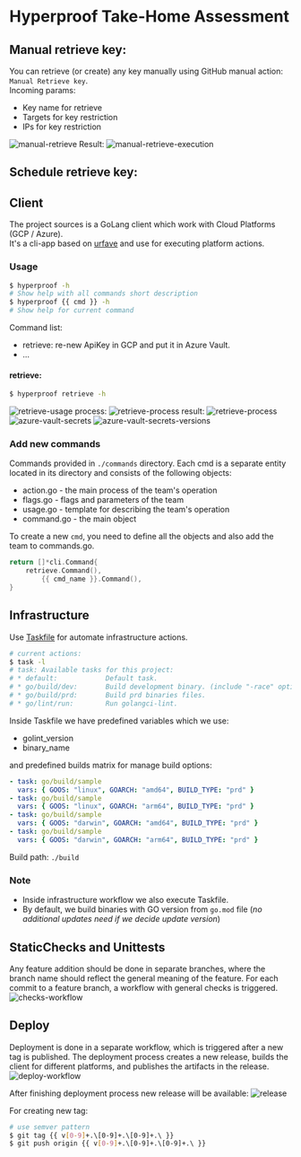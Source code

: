 # Hyperproof Take-Home Assessment

## Manual retrieve key:
You can retrieve (or create) any key manually using GitHub manual action: `Manual Retrieve key`.  
Incoming params:
 - Key name for retrieve
 - Targets for key restriction 
 - IPs for key restriction

![manual-retrieve](https://github.com/mr-chelyshkin/hyperproof/blob/main/.img/manual-retrieve.png)
Result:
![manual-retrieve-execution](https://github.com/mr-chelyshkin/hyperproof/blob/main/.img/manual-retrieve-execution.png)

## Schedule retrieve key:


## Client
The project sources is a GoLang client which work with Cloud Platforms (GCP / Azure).  
It's a cli-app based on [urfave](github.com/urfave/cli/v2) and use for executing platform actions.

### Usage
```bash
$ hyperproof -h
# Show help with all commands short description
$ hyperproof {{ cmd }} -h
# Show help for current command
```

Command list:
 - retrieve: re-new ApiKey in GCP and put it in Azure Vault.
 - ...

#### retrieve:
```bash
$ hyperproof retrieve -h
```
![retrieve-usage](https://github.com/mr-chelyshkin/hyperproof/blob/main/.img/retrieve-usage.png)
process:
![retrieve-process](https://github.com/mr-chelyshkin/hyperproof/blob/main/.img/retrieve-process.png)
result:
![retrieve-process](https://github.com/mr-chelyshkin/hyperproof/blob/main/.img/retrieve-gcp.png)
![azure-vault-secrets](https://github.com/mr-chelyshkin/hyperproof/blob/main/.img/azure-vault-secrets.png)
![azure-vault-secrets-versions](https://github.com/mr-chelyshkin/hyperproof/blob/main/.img/azure-vault-secrets-versions.png)

### Add new commands
Commands provided in `./commands` directory.
Each cmd is a separate entity located in its directory and consists of the following objects:
 - action.go  - the main process of the team's operation 
 - flags.go   - flags and parameters of the team 
 - usage.go   - template for describing the team's operation 
 - command.go - the main object

To create a new `cmd`, you need to define all the objects and also add the team to commands.go.
```go
return []*cli.Command{
	retrieve.Command(),
        {{ cmd_name }}.Command(),
}
```

## Infrastructure
Use [Taskfile](https://taskfile.dev/) for automate infrastructure actions.
```bash
# current actions:
$ task -l
# task: Available tasks for this project:
# * default:            Default task.
# * go/build/dev:       Build development binary. (include "-race" option)
# * go/build/prd:       Build prd binaries files.
# * go/lint/run:        Run golangci-lint.
```
Inside Taskfile we have predefined variables which we use:
- golint_version
- binary_name

and predefined builds matrix for manage build options:
```yaml
- task: go/build/sample
  vars: { GOOS: "linux", GOARCH: "amd64", BUILD_TYPE: "prd" }
- task: go/build/sample
  vars: { GOOS: "linux", GOARCH: "arm64", BUILD_TYPE: "prd" }
- task: go/build/sample
  vars: { GOOS: "darwin", GOARCH: "amd64", BUILD_TYPE: "prd" }
- task: go/build/sample
  vars: { GOOS: "darwin", GOARCH: "arm64", BUILD_TYPE: "prd" }
```
Build path: `./build`

### Note
- Inside infrastructure workflow we also execute Taskfile.
- By default, we build binaries with GO version from `go.mod` file (_no additional updates need if we decide update version_)

## StaticChecks and Unittests
Any feature addition should be done in separate branches, where the branch name should reflect the general meaning of the feature. 
For each commit to a feature branch, a workflow with general checks is triggered.
![checks-workflow](https://github.com/mr-chelyshkin/hyperproof/blob/main/.img/checks.png)

## Deploy
Deployment is done in a separate workflow, which is triggered after a new tag is published. The deployment process creates a new release, 
builds the client for different platforms, and publishes the artifacts in the release.
![deploy-workflow](https://github.com/mr-chelyshkin/hyperproof/blob/main/.img/deploy.png)

After finishing deployment process new release will be available:
![release](https://github.com/mr-chelyshkin/hyperproof/blob/main/.img/release.png)

For creating new tag:
```bash
# use semver pattern
$ git tag {{ v[0-9]+.\[0-9]+.\[0-9]+.\ }} 
$ git push origin {{ v[0-9]+.\[0-9]+.\[0-9]+.\ }}
```